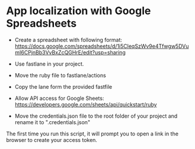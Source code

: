 # App localization with Google Spreadsheets

* Create a spreadsheet with following format:
https://docs.google.com/spreadsheets/d/1i5CleqSzWv9e4Tfwgw5DVumI6CPjnBb3VvBxZcQGHrE/edit?usp=sharing

* Use fastlane in your project. 
* Move the ruby file to fastlane/actions
* Copy the lane form the provided fastfile
* Allow API access for Google Sheets:
https://developers.google.com/sheets/api/quickstart/ruby
* Move the credentials.json file to the root folder of your project and rename it to ".credentials.json"

The first time you run this script, it will prompt you to open a link in the browser to create your access token.
